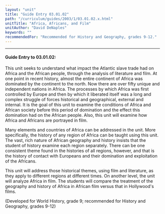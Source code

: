 ```yaml
---
layout: "unit"
title: "Guide Entry 03.01.02"
path: "/curriculum/guides/2003/1/03.01.02.x.html"
unitTitle: "Africa, Africans, and Film"
unitAuthor: "David DeNaples"
keywords: ""
recommendedFor: "Recommended for History and Geography, grades 9-12."
---
```

<body>
<hr/>
<h4>
Guide Entry to 03.01.02:
</h4>
<p>
This unit seeks to understand what impact the Atlantic slave trade had on Africa and the African people, through the analysis of literature and film.  At one point in recent history, almost the entire continent of Africa was dominated by the continent to the north.  Now there are over fifty unique and independent nations in Africa.  The processes by which Africa was first controlled by Europe and then by which it liberated itself was a long and complex struggle of forces historical and geographical, external and internal.  It is the goal of this unit to examine the conditions of Africa and African society before this period of domination and the effect this domination had on the African people.  Also, this unit will examine how Africa and Africans are portrayed in film.
</p>
<p>
Many elements and countries of Africa can be addressed in the unit.  More specifically, the history of any region of Africa can be taught using this unit.  The vast, rich nature of African geography and history insists that the student of history examine each region separately.  There can be one consistent theme found in the histories of all regions, however, and that is the history of contact with Europeans and their domination and exploitation of the Africans.
</p>
<p>
This unit will address those historical themes, using film and literature, as they apply to different regions at different times.  On another level, the unit will analyze Africa in film.  The students will compare the treatment of the geography and history of Africa in African film versus that in Hollywood's films.
</p>
<p>
(Developed for World History, grade 9; recommended for History and Geography, grades 9-12)
</p>
</body>
